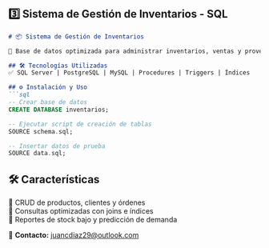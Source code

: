 ## 3️⃣ Sistema de Gestión de Inventarios - SQL  

```md
# 📦 Sistema de Gestión de Inventarios  

🚀 Base de datos optimizada para administrar inventarios, ventas y proveedores con **SQL Server / MySQL / PostgreSQL**.  

## 🛠️ Tecnologías Utilizadas  
✅ SQL Server | PostgreSQL | MySQL | Procedures | Triggers | Índices  

## ⚙️ Instalación y Uso  
```sql
-- Crear base de datos
CREATE DATABASE inventarios;

-- Ejecutar script de creación de tablas
SOURCE schema.sql;

-- Insertar datos de prueba
SOURCE data.sql;
```
  
## 🛠️ Características  
🔹 CRUD de productos, clientes y órdenes  
🔹 Consultas optimizadas con joins e índices  
🔹 Reportes de stock bajo y predicción de demanda  

📌 **Contacto:** juancdiaz29@outlook.com  
